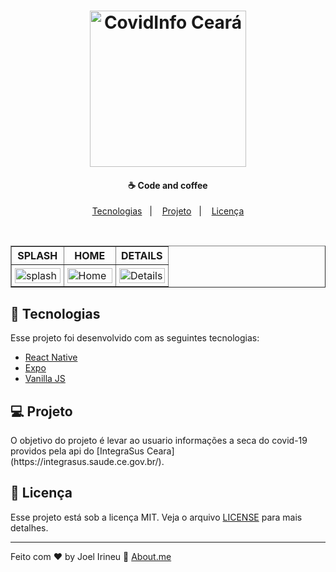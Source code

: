 <h1 align="center">
    <img alt="CovidInfo Ceará" title="CovidInfo Ceará" src="https://user-images.githubusercontent.com/33061906/81357774-f061c200-90aa-11ea-88d7-ec2915894c07.png" width="250px" />
</h1>

<h4 align="center">
  ☕ Code and coffee
</h4>

<p align="center">
  <a href="#rocket-tecnologias">Tecnologias</a>&nbsp;&nbsp;&nbsp;|&nbsp;&nbsp;&nbsp;
  <a href="#-projeto">Projeto</a>&nbsp;&nbsp;&nbsp;|&nbsp;&nbsp;&nbsp;
  <a href="#memo-licença">Licença</a>
</p>

<br>

<p align="center">
  <table border="1" style="width: 100%;">
    <thead>
        <tr>
            <th>SPLASH</th>
            <th>HOME</th>
            <th>DETAILS</th>
        </tr>
    </thead>
    <tbody>
        <tr>
            <td style="width: 33.33%; padding: 5px;"><img src="https://bit.ly/2LmF5FH" alt="splash" style="width: 100%;"></td>
            <td style="width: 33.33%; padding: 5px;"><img src="https://bit.ly/3bbpWRJ" alt="Home" style="width: 100%;"></td>
            <td style="width: 33.33%; padding: 5px;"><img src="https://bit.ly/2WhzpDb" alt="Details" style="width: 100%;"></td>
        </tr>
    </tbody>
</table>
</p>

## :rocket: Tecnologias

Esse projeto foi desenvolvido com as seguintes tecnologias:

- [React Native](https://reactnative.dev/)
- [Expo](https://expo.io/)
- [Vanilla JS](https://www.w3schools.com/js/)

## 💻 Projeto

<p aling="justify">O objetivo do projeto é levar ao usuario informações a seca do covid-19 providos pela api do [IntegraSus Ceara](https://integrasus.saude.ce.gov.br/).</p>


## :memo: Licença

Esse projeto está sob a licença MIT. Veja o arquivo [LICENSE](LICENSE.md) para mais detalhes.

---

Feito com ♥ by Joel Irineu :wave: [About.me](https://about.me/joel.irineu/getstarted)

